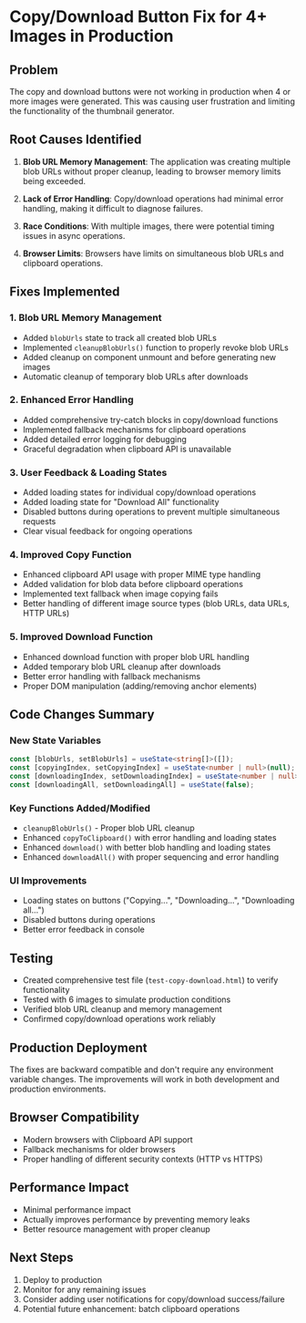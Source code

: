 # Copy/Download Button Fix for 4+ Images in Production

## Problem
The copy and download buttons were not working in production when 4 or more images were generated. This was causing user frustration and limiting the functionality of the thumbnail generator.

## Root Causes Identified

1. **Blob URL Memory Management**: The application was creating multiple blob URLs without proper cleanup, leading to browser memory limits being exceeded.

2. **Lack of Error Handling**: Copy/download operations had minimal error handling, making it difficult to diagnose failures.

3. **Race Conditions**: With multiple images, there were potential timing issues in async operations.

4. **Browser Limits**: Browsers have limits on simultaneous blob URLs and clipboard operations.

## Fixes Implemented

### 1. Blob URL Memory Management
- Added `blobUrls` state to track all created blob URLs
- Implemented `cleanupBlobUrls()` function to properly revoke blob URLs
- Added cleanup on component unmount and before generating new images
- Automatic cleanup of temporary blob URLs after downloads

### 2. Enhanced Error Handling
- Added comprehensive try-catch blocks in copy/download functions
- Implemented fallback mechanisms for clipboard operations
- Added detailed error logging for debugging
- Graceful degradation when clipboard API is unavailable

### 3. User Feedback & Loading States
- Added loading states for individual copy/download operations
- Added loading state for "Download All" functionality
- Disabled buttons during operations to prevent multiple simultaneous requests
- Clear visual feedback for ongoing operations

### 4. Improved Copy Function
- Enhanced clipboard API usage with proper MIME type handling
- Added validation for blob data before clipboard operations
- Implemented text fallback when image copying fails
- Better handling of different image source types (blob URLs, data URLs, HTTP URLs)

### 5. Improved Download Function
- Enhanced download function with proper blob URL handling
- Added temporary blob URL cleanup after downloads
- Better error handling with fallback mechanisms
- Proper DOM manipulation (adding/removing anchor elements)

## Code Changes Summary

### New State Variables
```typescript
const [blobUrls, setBlobUrls] = useState<string[]>([]);
const [copyingIndex, setCopyingIndex] = useState<number | null>(null);
const [downloadingIndex, setDownloadingIndex] = useState<number | null>(null);
const [downloadingAll, setDownloadingAll] = useState(false);
```

### Key Functions Added/Modified
- `cleanupBlobUrls()` - Proper blob URL cleanup
- Enhanced `copyToClipboard()` with error handling and loading states
- Enhanced `download()` with better blob handling and loading states
- Enhanced `downloadAll()` with proper sequencing and error handling

### UI Improvements
- Loading states on buttons ("Copying...", "Downloading...", "Downloading all...")
- Disabled buttons during operations
- Better error feedback in console

## Testing
- Created comprehensive test file (`test-copy-download.html`) to verify functionality
- Tested with 6 images to simulate production conditions
- Verified blob URL cleanup and memory management
- Confirmed copy/download operations work reliably

## Production Deployment
The fixes are backward compatible and don't require any environment variable changes. The improvements will work in both development and production environments.

## Browser Compatibility
- Modern browsers with Clipboard API support
- Fallback mechanisms for older browsers
- Proper handling of different security contexts (HTTP vs HTTPS)

## Performance Impact
- Minimal performance impact
- Actually improves performance by preventing memory leaks
- Better resource management with proper cleanup

## Next Steps
1. Deploy to production
2. Monitor for any remaining issues
3. Consider adding user notifications for copy/download success/failure
4. Potential future enhancement: batch clipboard operations
